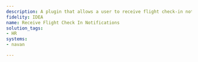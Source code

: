 ```yaml
---
description: A plugin that allows a user to receive flight check-in notifications.
fidelity: IDEA
name: Receive Flight Check In Notifications
solution_tags:
- HR
systems:
- navan

---
```

